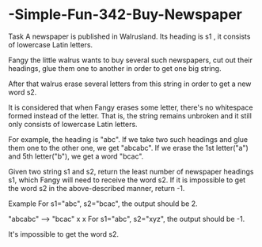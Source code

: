 # -Simple-Fun-342-Buy-Newspaper
Task
A newspaper is published in Walrusland. Its heading is s1 , it consists of lowercase Latin letters.

Fangy the little walrus wants to buy several such newspapers, cut out their headings, glue them one to another in order to get one big string.

After that walrus erase several letters from this string in order to get a new word s2.

It is considered that when Fangy erases some letter, there's no whitespace formed instead of the letter. That is, the string remains unbroken and it still only consists of lowercase Latin letters.

For example, the heading is "abc". If we take two such headings and glue them one to the other one, we get "abcabc". If we erase the 1st letter("a") and 5th letter("b"), we get a word "bcac".

Given two string s1 and s2, return the least number of newspaper headings s1, which Fangy will need to receive the word s2. If it is impossible to get the word s2 in the above-described manner, return -1.

Example
For s1="abc", s2="bcac", the output should be 2.

"abcabc" --> "bcac"
 x   x
For s1="abc", s2="xyz", the output should be -1.

It's impossible to get the word s2.

